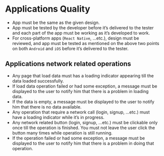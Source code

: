 # Applications Quality

- App must be the same as the given design.
- App must be tested by the developer before it’s delivered to the tester and each part of the app must be working as it’s developed to work.
- For cross-platform apps (`React Native`, ...etc.), design must be reviewed, and app must be tested as mentioned on the above two points on both `Android` and `iOS` before it’s delivered to the tester.

## Applications network related operations

- Any page that load data must has a loading indicator appearing till the data loaded successfully.
- If load data operation failed or had some exception, a message must be displayed to the user to notify him that there is a problem in loading data.
- If the data is empty, a message must be displayed to the user to notify him that there is no data available.
- Any operation that require a network call (login, signup, ...etc.) must have a loading indicator while it’s in progress.
- Any network related button (login, signup, ...etc.) must be clickable only once till the operation is finished. You must not leave the user click the button many times while operation is still running.
- If the operation failed or had some exception, a message must be displayed to the user to notify him that there is a problem in doing that operation.
